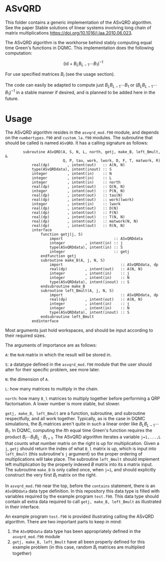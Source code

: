 # ASvQRD
This folder contains a generic implementation of the ASvQRD algorithm.
See the paper Stable solutions of linear systems involving long chain of matrix multiplications https://doi.org/10.1016/j.laa.2010.06.023.

The ASvQRD algorithm is the workhorse behind stably computing equal time Green's functions in DQMC.
This implementation does the following computation:

$$(\text{id} + B_LB_{L-1}\cdots B_1)^{-1}$$

For use specified matrices $B_l$ (see the usage section).

The code can easily be adapted to compute just $B_LB_{L-1}\cdots B_1$ or $(B_LB_{L-1}\cdots B_1)^{-1}$ in a stable manner if desired, and is planned to be added here in the future.

# Usage
The ASvQRD algorithm resides in the ```asvqrd_mod.f90``` module, and depends on the ```numbertypes.f90``` and ```custom_la.f90``` modules.
The subroutine that should be called is named ```ASvQRD```. It has a calling signature as follows:

```
        subroutine ASvQRD(A, S, N, L, north, getj, make_B, left_Bmult, &
                          Q, P, tau, work, lwork, D, F, T, matwork, R)
            real(dp)        , intent(out)   :: A(N, N)
            type(ASvQRDdata), intent(inout) :: S
            integer         , intent(in)    :: N
            integer         , intent(in)    :: L
            integer         , intent(in)    :: north
            real(dp)        , intent(out)   :: Q(N, N)
            integer         , intent(out)   :: P(N, N)
            real(dp)        , intent(out)   :: tau(N)
            real(dp)        , intent(out)   :: work(lwork)
            integer         , intent(in)    :: lwork
            real(dp)        , intent(out)   :: D(N)
            real(dp)        , intent(out)   :: F(N)
            real(dp)        , intent(out)   :: T(N, N)
            real(dp)        , intent(out)   :: matwork(N, N)
            real(dp)        , intent(out)   :: R(N, N)
            interface
                function getj(j, S)
                    import                       :: ASvQRDdata
                    integer         , intent(in) :: j
                    type(ASvQRDdata), intent(in) :: S
                    integer                      :: getj
                endfunction getj
                subroutine make_B(A, j, N, S)
                    import                          :: ASvQRDdata, dp
                    real(dp)        , intent(out)   :: A(N, N)
                    integer         , intent(in)    :: j
                    integer         , intent(in)    :: N
                    type(ASvQRDdata), intent(inout) :: S
                endsubroutine make_B
                subroutine left_Bmult(A, j, N, S)
                    import                          :: ASvQRDdata, dp
                    real(dp)        , intent(out)   :: A(N, N)
                    integer         , intent(in)    :: j
                    integer         , intent(in)    :: N
                    type(ASvQRDdata), intent(inout) :: S
                endsubroutine left_Bmult
            endinterface
```
Most arguments just hold workspaces, and should be input according to their required sizes.

The arguments of importance are as follows:

```A```: the ```NxN``` matrix in which the result will be stored in.

```S```: a datatype defined in the ```asvqrd_mod.f90``` module that the user should alter for their specific problem, see more later.

```N```: the dimension of ```A```.

```L```: how many matrices to multiply in the chain.

```north```: how many ```B_l``` matrices to multiply together before performing a QRP factorisation. A lower number is more stable, but slower.

```getj, make_B, left_Bmult``` are a function, subroutine, and subroutine respectfully, and all work together.
Typically, as is the case in DQMC simulations, the $B_l$ matrices aren't quite in such a linear order like $B_LB_{L-1}\cdots B_1$.
In DQMC, computing the $l$th equal time Green's function requires the product $B_l\cdots B_1B_L\cdot B_{l+1}$.
The ASvQRD algorithm iterates a variable ```j=1,...,L```  that counts what number matrix on the right is up for multiplication.
Given a ```j```, ```getj``` should return the index of what ```B_l``` matrix is up, which is input into ```left_Bmult``` (this subroutine's ```j``` argument) so the proper ordering of multiplications will take place.
The subroutine ```left_Bmult``` should implement left multiplication by the properly indexed $B$ matrix into its ```A``` matrix input.
The subroutine ```make_B``` is only called once, when ```j=1```, and should explicitly construct the very first $B_l$ matrix on the right.

In ```asvqrd_mod.f90``` near the top, before the ```contains``` statement, there is an ```ASvQRDdata``` data type definition.
In this repository this data type is filled with variables required by the example program ```test.f90```.
This data type should contain all extra data required to call ```getj, make_B, left_Bmult``` as illustrated in their interface.

An example program ```test.f90``` is provided illustrating calling the ASvQRD algorithm.
There are two important parts to keep in mind:

1. the ```ASvQRDdata``` data type has been appropriately defined in the ```asvqrd_mod.f90``` module
2. ```getj, make_B, left_Bmult``` have all been properly defined for this example problem (in this case, random $B_l$ matrices are multiplied together)

